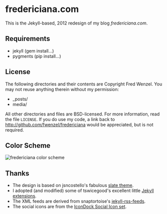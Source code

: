 fredericiana.com
================
This is the Jekyll-based, 2012 redesign of my blog *fredericiana.com*.

Requirements
------------
* jekyll (gem install...)
* pygments (pip install...)

License
-------
The following directories and their contents are Copyright Fred Wenzel.
You may not reuse anything therein without my permission:

* _posts/
* media/

All other directories and files are BSD-licensed. For more information,
read the file ``LICENSE``. If you do use my code, a link back to
http://github.com/fwenzel/fredericiana would be appreciated, but is not
required.

Color Scheme
------------
![fredericiana color scheme](https://raw.github.com/fwenzel/fredericiana/master/color-scheme.png)

Thanks
------
* The design is based on jsncostello's fabulous [slate theme][slate].
* I adopted (and modified) some of tswicegood's excellent little
  [Jekyll extensions][tswicegood].
* The XML feeds are derived from snaptortoise's [jekyll-rss-feeds][jekyll-rss].
* The social icons are from the [IconDock Social Icon set][icondock].

[slate]: https://github.com/jsncostello/slate
[tswicegood]: https://github.com/tswicegood/tswicegood-jekyll-extensions
[jekyll-rss]: https://github.com/snaptortoise/jekyll-rss-feeds
[icondock]: http://icondock.com/free/vector-social-media-icons